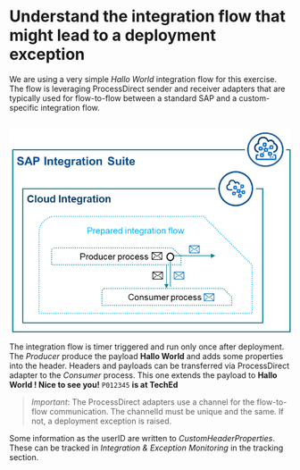 # Understand the integration flow that might lead to a deployment exception

We are using a very simple *Hallo World* integration flow for this exercise. The flow is leveraging ProcessDirect sender and receiver adapters that are typically used for  flow-to-flow between a standard SAP and a custom-specific integration flow. 

<br>![](/exercises/ex2/images/SuitePDConcept.png)

The integration flow is timer triggered and run only once after deployment. The *Producer* produce the payload **Hallo World** and adds some properties into the header. Headers and payloads can be transferred via ProcessDirect adapter to the *Consumer* process. This one extends the payload to **Hallo World ! Nice to see you!**  `P012345` **is at TechEd**

>
> *Important*: The ProcessDirect adapters use a channel for the flow-to-flow communication. The channelId must be unique and the same. If not, a deployment exception is raised. 
>  

Some information as the userID are written to *CustomHeaderProperties*. These can be tracked in *Integration & Exception Monitoring* in the tracking section.
